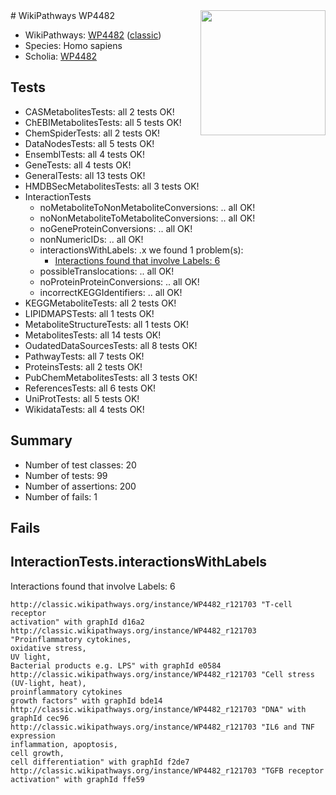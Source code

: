 <img style="float: right; width: 200px" src="https://upload.wikimedia.org/wikipedia/commons/thumb/8/83/Wplogo_with_text_500.png/640px-Wplogo_with_text_500.png" />
# WikiPathways WP4482

* WikiPathways: [WP4482](https://wikipathways.org/pathways/WP4482) ([classic](https://classic.wikipathways.org/instance/WP4482))
* Species: Homo sapiens
* Scholia: [WP4482](https://scholia.toolforge.org/wikipathways/WP4482)
## Tests
* CASMetabolitesTests: all 2 tests OK!
* ChEBIMetabolitesTests: all 5 tests OK!
* ChemSpiderTests: all 2 tests OK!
* DataNodesTests: all 5 tests OK!
* EnsemblTests: all 4 tests OK!
* GeneTests: all 4 tests OK!
* GeneralTests: all 13 tests OK!
* HMDBSecMetabolitesTests: all 3 tests OK!
* InteractionTests
    * noMetaboliteToNonMetaboliteConversions: .. all OK!
    * noNonMetaboliteToMetaboliteConversions: .. all OK!
    * noGeneProteinConversions: .. all OK!
    * nonNumericIDs: .. all OK!
    * interactionsWithLabels: .x we found 1 problem(s):
        * [Interactions found that involve Labels: 6](#630d267d)
    * possibleTranslocations: .. all OK!
    * noProteinProteinConversions: .. all OK!
    * incorrectKEGGIdentifiers: .. all OK!
* KEGGMetaboliteTests: all 2 tests OK!
* LIPIDMAPSTests: all 1 tests OK!
* MetaboliteStructureTests: all 1 tests OK!
* MetabolitesTests: all 14 tests OK!
* OudatedDataSourcesTests: all 8 tests OK!
* PathwayTests: all 7 tests OK!
* ProteinsTests: all 2 tests OK!
* PubChemMetabolitesTests: all 3 tests OK!
* ReferencesTests: all 6 tests OK!
* UniProtTests: all 5 tests OK!
* WikidataTests: all 4 tests OK!


## Summary

* Number of test classes: 20
* Number of tests: 99
* Number of assertions: 200
* Number of fails: 1

## Fails

<a name="630d267d" />

## InteractionTests.interactionsWithLabels

Interactions found that involve Labels: 6
```
http://classic.wikipathways.org/instance/WP4482_r121703 "T-cell receptor
activation" with graphId d16a2
http://classic.wikipathways.org/instance/WP4482_r121703 "Proinflammatory cytokines,
oxidative stress,
UV light,
Bacterial products e.g. LPS" with graphId e0584
http://classic.wikipathways.org/instance/WP4482_r121703 "Cell stress (UV-light, heat),
proinflammatory cytokines
growth factors" with graphId bde14
http://classic.wikipathways.org/instance/WP4482_r121703 "DNA" with graphId cec96
http://classic.wikipathways.org/instance/WP4482_r121703 "IL6 and TNF expression
inflammation, apoptosis, 
cell growth, 
cell differentiation" with graphId f2de7
http://classic.wikipathways.org/instance/WP4482_r121703 "TGFB receptor
activation" with graphId ffe59
```

